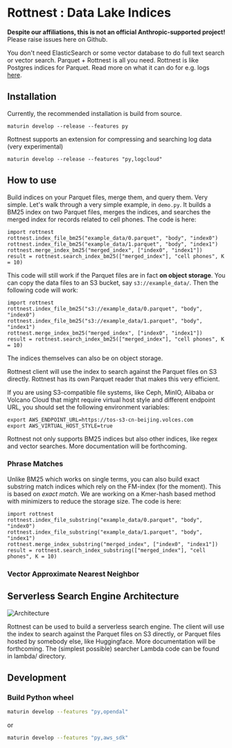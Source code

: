 # Rottnest : Data Lake Indices

**Despite our affiliations, this is not an official Anthropic-supported project!** Please raise issues here on Github.

You don't need ElasticSearch or some vector database to do full text search or vector search. Parquet + Rottnest is all you need. Rottnest is like Postgres indices for Parquet. Read more on what it can do for e.g. logs [here](LogCloud.pdf).

## Installation

Currently, the recommended installation is build from source.
```
maturin develop --release --features py
```
Rottnest supports an extension for compressing and searching log data (very experimental)
```
maturin develop --release --features "py,logcloud"
```

## How to use

Build indices on your Parquet files, merge them, and query them. Very simple. Let's walk through a very simple example, in `demo.py`. It builds a BM25 index on two Parquet files, merges the indices, and searches the merged index for records related to cell phones. The code is here:

```
import rottnest
rottnest.index_file_bm25("example_data/0.parquet", "body", "index0")
rottnest.index_file_bm25("example_data/1.parquet", "body", "index1")
rottnest.merge_index_bm25("merged_index", ["index0", "index1"])
result = rottnest.search_index_bm25(["merged_index"], "cell phones", K = 10)
```

This code will still work if the Parquet files are in fact **on object storage**. You can copy the data files to an S3 bucket, say `s3://example_data/`. Then the following code will work:

```
import rottnest
rottnest.index_file_bm25("s3://example_data/0.parquet", "body", "index0")
rottnest.index_file_bm25("s3://example_data/1.parquet", "body", "index1")
rottnest.merge_index_bm25("merged_index", ["index0", "index1"])
result = rottnest.search_index_bm25(["merged_index"], "cell phones", K = 10)
```

The indices themselves can also be on object storage. 

Rottnest client will use the index to search against the Parquet files on S3 directly. Rottnest has its own Parquet reader that makes this very efficient.

If you are using S3-compatible file systems, like Ceph, MinIO, Alibaba or Volcano Cloud that might require virtual host style and different endpoint URL, you should set the following environment variables:

```
export AWS_ENDPOINT_URL=https://tos-s3-cn-beijing.volces.com
export AWS_VIRTUAL_HOST_STYLE=true
```

Rottnest not only supports BM25 indices but also other indices, like regex and vector searches. More documentation will be forthcoming.

### Phrase Matches

Unlike BM25 which works on single terms, you can also build exact substring match indices which rely on the FM-index (for the moment). This is based on *exact match*. We are working on a Kmer-hash based method with minimizers to reduce the storage size. The code is here:

```
import rottnest
rottnest.index_file_substring("example_data/0.parquet", "body", "index0")
rottnest.index_file_substring("example_data/1.parquet", "body", "index1")
rottnest.merge_index_substring("merged_index", ["index0", "index1"])
result = rottnest.search_index_substring(["merged_index"], "cell phones", K = 10)
```

### Vector Approximate Nearest Neighbor

## Serverless Search Engine Architecture

![Architecture](assets/arch.png)

Rottnest can be used to build a serverless search engine. The client will use the index to search against the Parquet files on S3 directly, or Parquet files hosted by somebody else, like Huggingface. More documentation will be forthcoming. The (simplest possible) searcher Lambda code can be found in lambda/ directory.

## Development

### Build Python wheel
```bash
maturin develop --features "py,opendal"
```
or 
```bash
maturin develop --features "py,aws_sdk"
```
